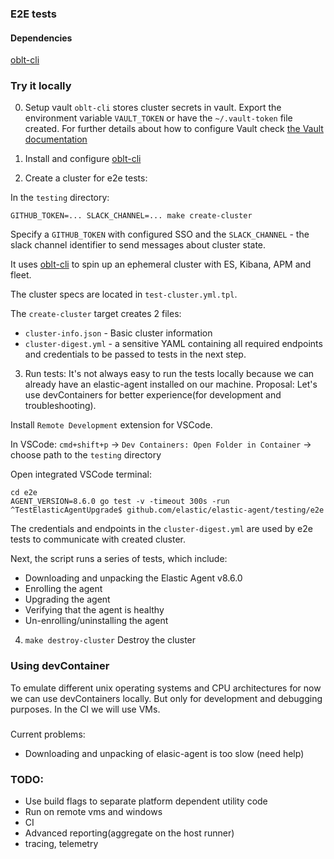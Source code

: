 ### E2E tests

#### Dependencies

[oblt-cli](https://studious-disco-k66oojq.pages.github.io)

### Try it locally

0. Setup vault
`oblt-cli` stores cluster secrets in vault. 
Export the environment variable `VAULT_TOKEN` or have the `~/.vault-token` file created.
For further details about how to configure Vault check [the Vault documentation](https://github.com/elastic/infra/tree/master/docs/vault)

1. Install and configure [oblt-cli](https://studious-disco-k66oojq.pages.github.io)

2. Create a cluster for e2e tests:

In the `testing` directory:

```
GITHUB_TOKEN=... SLACK_CHANNEL=... make create-cluster
```

Specify a `GITHUB_TOKEN` with configured SSO and the `SLACK_CHANNEL` - the slack channel identifier to send messages about cluster state. 

It uses [oblt-cli](https://studious-disco-k66oojq.pages.github.io) to spin up an ephemeral cluster with ES, Kibana, APM and fleet.

The cluster specs are located in `test-cluster.yml.tpl`. 

The `create-cluster` target creates 2 files: 
* `cluster-info.json` - Basic cluster information
* `cluster-digest.yml` - a sensitive YAML containing all required endpoints and credentials to be passed to tests in the next step.

3. Run tests:
It's not always easy to run the tests locally because we can already have an elastic-agent installed on our machine. 
Proposal: Let's use devContainers for better experience(for development and troubleshooting).

Install `Remote Development` extension for VSCode. 

In VSCode:
`cmd+shift+p` -> `Dev Containers: Open Folder in Container` -> choose path to the `testing` directory

Open integrated VSCode terminal:

```
cd e2e
AGENT_VERSION=8.6.0 go test -v -timeout 300s -run ^TestElasticAgentUpgrade$ github.com/elastic/elastic-agent/testing/e2e
```

The credentials and endpoints in the `cluster-digest.yml` are used by e2e tests to communicate with created cluster.

Next, the script runs a series of tests, which include:

* Downloading and unpacking the Elastic Agent v8.6.0
* Enrolling the agent
* Upgrading the agent
* Verifying that the agent is healthy
* Un-enrolling/uninstalling the agent

4. `make destroy-cluster`
Destroy the cluster

### Using devContainer
To emulate different unix operating systems and CPU architectures for now we can use devContainers locally. 
But only for development and debugging purposes. In the CI we will use VMs. 

###
Current problems: 
* Downloading and unpacking of elasic-agent is too slow (need help)

### TODO:
 * Use build flags to separate platform dependent utility code  
 * Run on remote vms and windows
 * CI
 * Advanced reporting(aggregate on the host runner) 
 * tracing, telemetry
